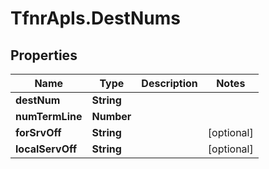 # TfnrApIs.DestNums

## Properties
Name | Type | Description | Notes
------------ | ------------- | ------------- | -------------
**destNum** | **String** |  | 
**numTermLine** | **Number** |  | 
**forSrvOff** | **String** |  | [optional] 
**localServOff** | **String** |  | [optional] 



